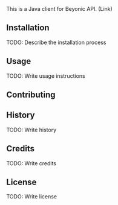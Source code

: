 <snippet>
  <content><![CDATA[
# Beyonic-Java-Master

This is a Java client for Beyonic API. (Link)

## Installation

TODO: Describe the installation process

## Usage

TODO: Write usage instructions

## Contributing


## History

TODO: Write history

## Credits

TODO: Write credits

## License

TODO: Write license

